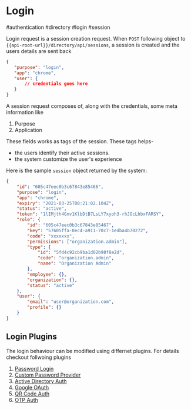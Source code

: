 # Login

#authentication #directory #login #session

Login request is a  session creation request. When `POST` following object to `{{api-root-url}}/directory/api/sessions`, a session is created and the users details are sent back

```JSON
{
   "purpose": "login",
   "app": "chrome",
   "user": {
       // credentials goes here
   }
}
```

A session request composes of, along with the credentials,  some meta information like
1. Purpose
2. Application

These fields works as  tags of the session. These tags helps-
- the users identify their active sessions. 
- the system customize the user's experience

Here is the sample `session` object returned by the system:

```JSON
{
	"id": "605c47eec0b3c67843e85466",
	"purpose": "login",
    "app": "chrome",
    "expiry": "2021-03-25T08:21:02.104Z",
	"status": "active",
	"token": "1lIMjth4Gnv1KlbDtB7LsLY7xyoh3-rhJOcLhbxFARSY",
	"role": {
		"id": "605c47eec0b3c67843e85467",
		"key": "57605ffa-0ec4-a911-70c7-1edba4b70272",
		"code": "xxxxxxx",
		"permissions": ["organization.admin"],
		"type": {
			"id": "5fd4c92cb9ba1d02b98f8e2d",
			"code": "organization.admin",
			"name": "Organization Admin"
		},
		"employee": {},
		"organization": {},
		"status": "active"
	},
	"user": {
		"email": "user@organization.com",
		"profile": {}		
	}
}
```

## Login Plugins

The login behaviour can be modified using differnet plugins. For details checkout follwoing  plugins

1. [Password Login](/services/directory/auth-plugins/directory-password-auth.md)
2. [Custom Password Provider](/services/directory/auth-plugins/custom-password-auth.md)
3. [Active Directory Auth](/services/directory/auth-plugins/ad-auth.md)
4. [Google OAuth](/services/directory/auth-plugins/google-auth.md)
5. [QR Code Auth](/services/directory/auth-plugins/qr-code-auth.md)
6. [OTP Auth](/services/directory/auth-plugins/otp-auth.md)

